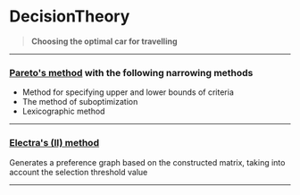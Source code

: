 # DecisionTheory
> **Choosing the optimal car for travelling**
 
 ---

### [Pareto's method](Pareto.py) with the following narrowing methods
+ Method for specifying upper and lower bounds of criteria
+ The method of suboptimization
+ Lexicographic method

---

### [Electra's (II) method](ElectraII.py)
Generates a preference graph based on the constructed matrix,
taking into account the selection threshold value

---
